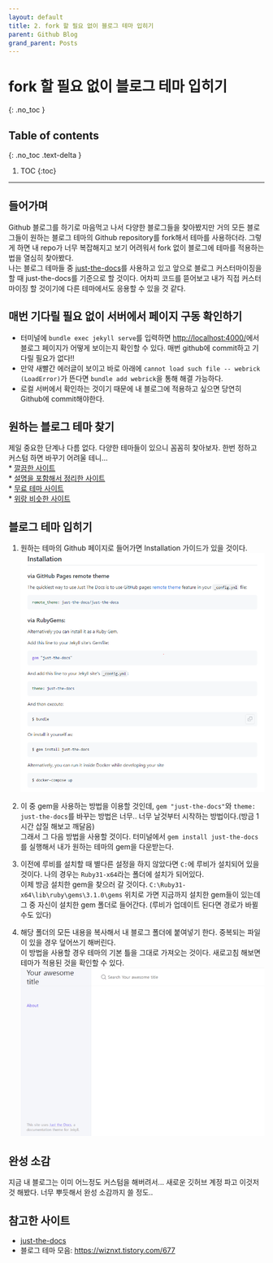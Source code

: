 ```yaml
---
layout: default
title: 2. fork 할 필요 없이 블로그 테마 입히기
parent: Github Blog
grand_parent: Posts
---
```


# fork 할 필요 없이 블로그 테마 입히기
{: .no_toc }

## Table of contents
{: .no_toc .text-delta }

1. TOC
{:toc}

---

## 들어가며
Github 블로그를 하기로 마음먹고 나서 다양한 블로그들을 찾아봤지만 거의 모든 블로그들이 원하는 블로그 테마의 Github repository를 fork해서 테마를 사용하더라. 그렇게 하면 내 repo가 너무 복잡해지고 보기 어려워서 fork 없이 블로그에 테마를 적용하는 법을 열심히 찾아봤다.  
나는 블로그 테마들 중 [just-the-docs](https://github.com/just-the-docs/just-the-docs)를 사용하고 있고 앞으로 블로그 커스터마이징을 할 때 just-the-docs를 기준으로 할 것이다. 어차피 코드를 뜯어보고 내가 직접 커스터마이징 할 것이기에 다른 테마에서도 응용할 수 있을 것 같다.


## 매번 기다릴 필요 없이 서버에서 페이지 구동 확인하기
* 터미널에 `bundle exec jekyll serve`를 입력하면 <http://localhost:4000/>에서 블로그 페이지가 어떻게 보이는지 확인할 수 있다. 매번 github에 commit하고 기다릴 필요가 없다!! 
* 만약 새빨간 에러글이 보이고 바로 아래에 `cannot load such file -- webrick (LoadError)`가 뜬다면 `bundle add webrick`을 통해 해결 가능하다.
* 로컬 서버에서 확인하는 것이기 때문에 내 블로그에 적용하고 싶으면 당연히 Github에 commit해야한다.


## 원하는 블로그 테마 찾기 
제일 중요한 단계나 다름 없다. 다양한 테마들이 있으니 꼼꼼히 찾아보자. 한번 정하고 커스텀 하면 바꾸기 어려울 테니...  
    * [깔끔한 사이트](https://jekyllthemes.io/free)  
    * [설명을 포함해서 정리한 사이트](https://jekyllthemes.dev/)  
    * [무료 테마 사이트](https://jekyll-themes.com/free/)  
    * [위랑 비슷한 사이트](http://themes.jekyllrc.org/)  


## 블로그 테마 입히기
1. 원하는 테마의 Github 페이지로 들어가면 Installation 가이드가 있을 것이다. 
![theme_1](../../../assets/images/theme_1.PNG)

2. 이 중 gem을 사용하는 방법을 이용할 것인데, `gem "just-the-docs"`와 `theme: just-the-docs`를 바꾸는 방법은 너무.. 너무 날것부터 시작하는 방법이다.(방금 1시간 삽질 해보고 깨달음)  
그래서 그 다음 방법을 사용할 것이다. 터미널에서 `gem install just-the-docs`를 실행해서 내가 원하는 테마의 gem을 다운받는다.

3. 이전에 루비를 설치할 때 별다른 설정을 하지 않았다면 `C:`에 루비가 설치되어 있을 것이다. 나의 경우는 `Ruby31-x64`라는 폴더에 설치가 되어있다.  
이제 방금 설치한 gem을 찾으러 갈 것이다. `C:\Ruby31-x64\lib\ruby\gems\3.1.0\gems` 위치로 가면 지금까지 설치한 gem들이 있는데 그 중 자신이 설치한 gem 폴더로 들어간다. (루비가 업데이트 된다면 경로가 바뀔 수도 있다)

4. 해당 폴더의 모든 내용을 복사해서 내 블로그 폴더에 붙여넣기 한다. 중복되는 파일이 있을 경우 덮어쓰기 해버린다.  
이 방법을 사용할 경우 테마의 기본 틀을 그대로 가져오는 것이다. 새로고침 해보면 테마가 적용된 것을 확인할 수 있다.
![theme_2](../../../assets/images/theme_2.png)


## 완성 소감
지금 내 블로그는 이미 어느정도 커스텀을 해버려서... 새로운 깃허브 계정 파고 이것저것 해봤다.
너무 뿌듯해서 완성 소감까지 쓸 정도..



## 참고한 사이트
* [just-the-docs](https://github.com/just-the-docs/just-the-docs)
* 블로그 테마 모음: <https://wiznxt.tistory.com/677>